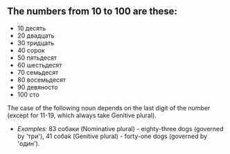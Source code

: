 ## The numbers from 10 to 100 are these:
* 10 десять
* 20 двадцать
* 30 тридцать
* 40 сорок
* 50 пятьдесят
* 60 шестьдесят
* 70 семьдесят
* 80 восемьдесят
* 90 девяносто
* 100 сто

The case of the following noun depends on the last digit of the number (except for 11-19, which always take Genitive plural).

* *Examples:* 83 собаки (Nominative plural) - eighty-three dogs (governed by 'три'), 41 соба́к (Genitive plural) - forty-one dogs (governed by 'один').